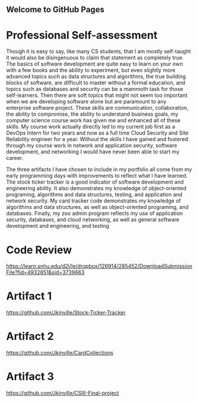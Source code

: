 ## Welcome to GitHub Pages



# Professional Self-assessment

  Though it is easy to say, like many CS students, that I am mostly self-taught it would also be disingenuous to claim that statement as completely true. The basics of software development are quite easy to learn on your own with a few books and the ability to experiment, but even slightly more advanced topics such as data structures and algorithms, the true building blocks of software, are difficult to master without a formal education, and topics such as databases and security can be a mammoth task for those self-learners. Then there are soft topics that might not seem too important when we are developing software alone but are paramount to any enterprise software project. These skills are communication, collaboration, the ability to compromise, the ability to understand business goals, my computer science course work has given me and enhanced all of these skills. My course work actually directly led to my current job first as a DevOps Intern for two years and now as a full time Cloud Security and Site Reliability engineer for a year. Without the skills I have gained and fostered through my course work in network and application security, software development, and networking I would have never been able to start my career. 
	
  The three artifacts I have chosen to include in my portfolio all come from my early programming days with improvements to reflect what I have learned. The stock ticker tracker is a good indicator of software development and engineering ability. It also demonstrates my knowledge of object-oriented programing, algorithms and data structures, testing, and application and network security. My card tracker code demonstrates my knowledge of algorithms and data structures, as well as object-oriented programing, and databases. Finally, my zoo admin program reflects my use of application security, databases, and cloud networking, as well as general software development and engineering, and testing

# Code Review

https://learn.snhu.edu/d2l/le/dropbox/126914/285452/DownloadSubmissionFile?fid=4932851&sid=3739663

# Artifact 1

https://github.com/Jkinville/Stock-Ticker-Tracker

# Artifact 2

https://github.com/Jkinville/CardCollections

# Artifact 3

https://github.com/Jkinville/CSIII-Final-project
